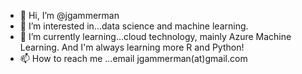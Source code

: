 - 👋 Hi, I’m @jgammerman
- 👀 I’m interested in...data science and machine learning.
- 🌱 I’m currently learning...cloud technology, mainly Azure Machine Learning. And I'm always learning more R and Python!
- 📫 How to reach me ...email jgammerman(at)gmail.com

<!---
jgammerman/jgammerman is a ✨ special ✨ repository because its `README.md` (this file) appears on your GitHub profile.
You can click the Preview link to take a look at your changes.
--->
